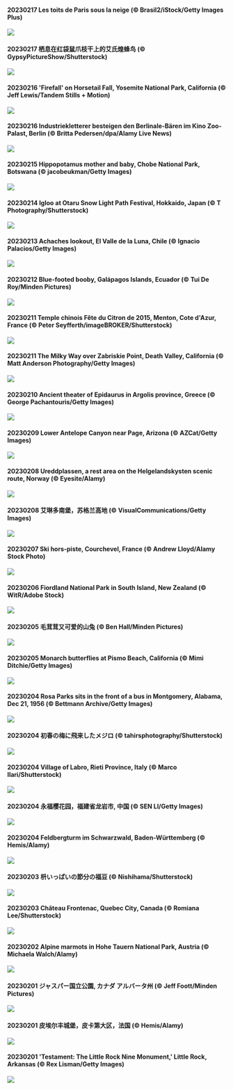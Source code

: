 #### 20230217 Les toits de Paris sous la neige (© Brasil2/iStock/Getty Images Plus)

![](20230217_SnoweyParis_1920x1080.jpg)

#### 20230217 栖息在红袋鼠爪枝干上的艾氏煌蜂鸟 (© GypsyPictureShow/Shutterstock)

![](20230217_BirdcountAllen_1920x1080.jpg)

#### 20230216 'Firefall' on Horsetail Fall, Yosemite National Park, California (© Jeff Lewis/Tandem Stills + Motion)

![](20230216_FireFallYosemite_1920x1080.jpg)

#### 20230216 Industriekletterer besteigen den Berlinale-Bären im Kino Zoo-Palast, Berlin (© Britta Pedersen/dpa/Alamy Live News)

![](20230216_BerlinaleEroeffnung_1920x1080.jpg)

#### 20230215 Hippopotamus mother and baby, Chobe National Park, Botswana (© jacobeukman/Getty Images)

![](20230215_HippoDayChobe_1920x1080.jpg)

#### 20230214 Igloo at Otaru Snow Light Path Festival, Hokkaido, Japan (© T Photography/Shutterstock)

![](20230214_OtaruIgloo_1920x1080.jpg)

#### 20230213 Achaches lookout, El Valle de la Luna, Chile (© Ignacio Palacios/Getty Images)

![](20230213_MoonValley_1920x1080.jpg)

#### 20230212 Blue-footed booby, Galápagos Islands, Ecuador (© Tui De Roy/Minden Pictures)

![](20230212_BoobyDarwinDay_1920x1080.jpg)

#### 20230211 Temple chinois Fête du Citron de 2015, Menton, Cote d'Azur, France (© Peter Seyfferth/imageBROKER/Shutterstock)

![](20230211_MentonLemons_1920x1080.jpg)

#### 20230211 The Milky Way over Zabriskie Point, Death Valley, California (© Matt Anderson Photography/Getty Images)

![](20230211_DarkSkiesDV_1920x1080.jpg)

#### 20230210 Ancient theater of Epidaurus in Argolis province, Greece (© George Pachantouris/Getty Images)

![](20230210_EpidaurusGreece_1920x1080.jpg)

#### 20230209 Lower Antelope Canyon near Page, Arizona (© AZCat/Getty Images)

![](20230209_LowerAntelopeAZ_1920x1080.jpg)

#### 20230208 Ureddplassen, a rest area on the Helgelandskysten scenic route, Norway (© Eyesite/Alamy)

![](20230208_NorwayRestArea_1920x1080.jpg)

#### 20230208 艾琳多南堡，苏格兰高地 (© VisualCommunications/Getty Images)

![](20230208_EileanDonanDawn_1920x1080.jpg)

#### 20230207 Ski hors-piste, Courchevel, France (© Andrew Lloyd/Alamy Stock Photo)

![](20230207_SkiCourch_1920x1080.jpg)

#### 20230206 Fiordland National Park in South Island, New Zealand (© WitR/Adobe Stock)

![](20230206_WaitangiFjordlandNP_1920x1080.jpg)

#### 20230205 毛茸茸又可爱的山兔 (© Ben Hall/Minden Pictures)

![](20230205_YearRabbit_1920x1080.jpg)

#### 20230205 Monarch butterflies at Pismo Beach, California (© Mimi Ditchie/Getty Images)

![](20230205_MonarchPismo_1920x1080.jpg)

#### 20230204 Rosa Parks sits in the front of a bus in Montgomery, Alabama, Dec 21, 1956 (© Bettmann Archive/Getty Images)

![](20230204_RosaParksBus_1920x1080.jpg)

#### 20230204 初春の梅に飛来したメジロ (© tahirsphotography/Shutterstock)

![](20230204_Risshun_1920x1080.jpg)

#### 20230204 Village of Labro, Rieti Province, Italy (© Marco Ilari/Shutterstock)

![](20230204_MedievalLabro_1920x1080.jpg)

#### 20230204 永福樱花园，福建省龙岩市, 中国 (© SEN LI/Getty Images)

![](20230204_Lichun_1920x1080.jpg)

#### 20230204 Feldbergturm im Schwarzwald, Baden-Württemberg (© Hemis/Alamy)

![](20230204_FeldbergSchnee_1920x1080.jpg)

#### 20230203 枡いっぱいの節分の福豆 (© Nishihama/Shutterstock)

![](20230203_Setsubun_1920x1080.jpg)

#### 20230203 Château Frontenac, Quebec City, Canada (© Romiana Lee/Shutterstock)

![](20230203_QuebecFrontenac_1920x1080.jpg)

#### 20230202 Alpine marmots in Hohe Tauern National Park, Austria (© Michaela Walch/Alamy)

![](20230202_GroundhogThree_1920x1080.jpg)

#### 20230201 ジャスパー国立公園, カナダ アルバータ州 (© Jeff Foott/Minden Pictures)

![](20230201_TangleCreekFalls_1920x1080.jpg)

#### 20230201 皮埃尔丰城堡，皮卡第大区，法国 (© Hemis/Alamy)

![](20230201_SunriseCastle_1920x1080.jpg)

#### 20230201 'Testament: The Little Rock Nine Monument,' Little Rock, Arkansas (© Rex Lisman/Getty Images)

![](20230201_LittleRockNine_1920x1080.jpg)

